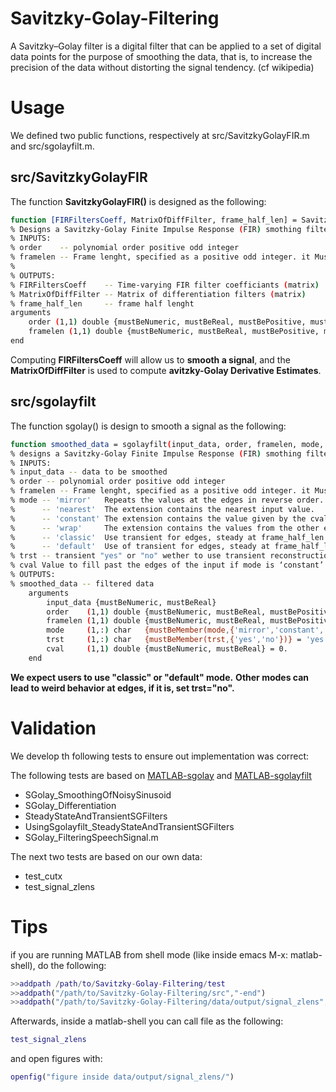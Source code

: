 # Savitzky-Golay-Filtering
A Savitzky–Golay filter is a digital filter that can be applied to a set of digital data points for the purpose of smoothing the data, that is, to increase the precision of the data without distorting the signal tendency. (cf wikipedia)

# Usage
We defined two public functions, respectively at src/SavitzkyGolayFIR.m and src/sgolayfilt.m.
## src/SavitzkyGolayFIR
The function __SavitzkyGolayFIR()__ is designed as the following:
```bash
function [FIRFiltersCoeff, MatrixOfDiffFilter, frame_half_len] = SavitzkyGolayFIR(order, framelen)
% Designs a Savitzky-Golay Finite Impulse Response (FIR) smothing filter with polynomial order order and frame lenght framelen.
% INPUTS:
% order    -- polynomial order positive odd integer
% framelen -- Frame lenght, specified as a positive odd integer. it Must be greater than order.
%
% OUTPUTS:
% FIRFiltersCoeff    -- Time-varying FIR filter coefficiants (matrix)
% MatrixOfDiffFilter -- Matrix of differentiation filters (matrix)
% frame_half_len     -- frame half lenght
arguments
    order (1,1) double {mustBeNumeric, mustBeReal, mustBePositive, mustBeGreaterThanOrEqual(order,0)}
    framelen (1,1) double {mustBeNumeric, mustBeReal, mustBePositive, mustBeGreaterThan(framelen,order)}
end
```
Computing __FIRFiltersCoeff__ will allow us to __smooth a signal__, and the __MatrixOfDiffFilter__ is used to compute __avitzky-Golay Derivative Estimates__.

## src/sgolayfilt
The function sgolay() is design to smooth a signal as the following:
```bash
function smoothed_data = sgolayfilt(input_data, order, framelen, mode, trst, cval)
% designs a Savitzky-Golay Finite Impulse Response (FIR) smothing filter with polynomial order order and frame lenght framelen.
% INPUTS:
% input_data -- data to be smoothed
% order -- polynomial order positive odd integer
% framelen -- Frame lenght, specified as a positive odd integer. it Must be greater than order.
% mode -- 'mirror'   Repeats the values at the edges in reverse order. The value closest to the edge is not included.
%      -- 'nearest'  The extension contains the nearest input value.
%      -- 'constant' The extension contains the value given by the cval argument.
%      -- 'wrap'     The extension contains the values from the other end of the array.
%      -- 'classic'  Use transient for edges, steady at frame_half_len
%      -- 'default'  Use of transient for edges, steady at frame_half_len+1
% trst -- transient "yes" or "no" wether to use transient reconstruction for edges at begin and end for mode != classic and default. default "yes".
% cval Value to fill past the edges of the input if mode is ‘constant’. Default is 0.0.
% OUTPUTS:
% smoothed_data -- filtered data
    arguments
        input_data {mustBeNumeric, mustBeReal}
        order    (1,1) double {mustBeNumeric, mustBeReal, mustBePositive, mustBeGreaterThanOrEqual(order,0)}
        framelen (1,1) double {mustBeNumeric, mustBeReal, mustBePositive, mustBeGreaterThan(framelen,order)}
        mode     (1,:) char   {mustBeMember(mode,{'mirror','constant','nearest','wrap','classic','default'})} = 'default'
        trst     (1,:) char   {mustBeMember(trst,{'yes','no'})} = 'yes'
        cval     (1,1) double {mustBeNumeric, mustBeReal} = 0.
    end
```
__We expect users to use "classic" or "default" mode.__
__Other modes can lead to weird behavior at edges, if it is, set trst="no".__

# Validation
We develop th following tests to ensure out implementation was correct:

The following tests are based on [MATLAB-sgolay](https://www.mathworks.com/help/signal/ref/sgolay.html) and [MATLAB-sgolayfilt](https://www.mathworks.com/help/signal/ref/sgolayfilt.html)
-  SGolay_SmoothingOfNoisySinusoid
-  SGolay_Differentiation
-  SteadyStateAndTransientSGFilters
-  UsingSgolayfilt_SteadyStateAndTransientSGFilters
-  SGolay_FilteringSpeechSignal.m

The next two tests are based on our own data:
- test_cutx
- test_signal_zlens



# Tips
if you are running MATLAB from shell mode (like inside emacs M-x: matlab-shell), do the following:
```matlab
>>addpath /path/to/Savitzky-Golay-Filtering/test
>>addpath("/path/to/Savitzky-Golay-Filtering/src","-end")
>>addpath("/path/to/Savitzky-Golay-Filtering/data/output/signal_zlens","-end")
```
Afterwards, inside a matlab-shell you can call file as the following:
```matlab
test_signal_zlens
```
and open figures with:
```matlab
openfig("figure inside data/output/signal_zlens/")
```